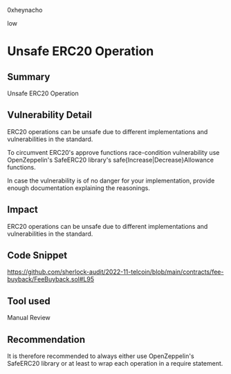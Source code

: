 0xheynacho

low

# Unsafe ERC20 Operation

## Summary
Unsafe ERC20 Operation 
## Vulnerability Detail
ERC20 operations can be unsafe due to different implementations and vulnerabilities in the standard.



To circumvent ERC20's approve functions race-condition vulnerability use OpenZeppelin's SafeERC20 library's safe{Increase|Decrease}Allowance functions.

In case the vulnerability is of no danger for your implementation, provide enough documentation explaining the reasonings.

## Impact
ERC20 operations can be unsafe due to different implementations and vulnerabilities in the standard.

## Code Snippet
https://github.com/sherlock-audit/2022-11-telcoin/blob/main/contracts/fee-buyback/FeeBuyback.sol#L95

## Tool used

Manual Review

## Recommendation
It is therefore recommended to always either use OpenZeppelin's SafeERC20 library or at least to wrap each operation in a require statement.
